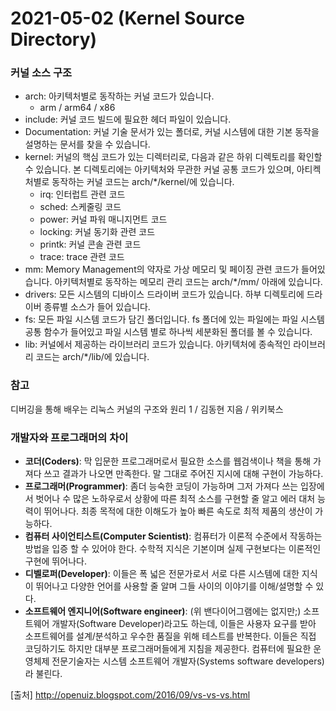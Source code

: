 # 2021-05-02 (Kernel Source Directory)

### 커널 소스 구조

- arch: 아키텍처별로 동작하는 커널 코드가 있습니다.
  - arm / arm64 / x86
- include: 커널 코드 빌드에 필요한 헤더 파일이 있습니다.
- Documentation: 커널 기술 문서가 있는 폴더로, 커널 시스템에 대한 기본 동작을 설명하는 문서를 찾을 수 있습니다.
- kernel: 커널의 핵심 코드가 있는 디렉터리로, 다음과 같은 하위 디렉토리를 확인할 수 있습니다. 본 디렉토리에는 아키텍처와 무관한 커널 공통 코드가 있으며, 아티켁처별로 동작하는 커널 코드는 arch/*/kernel/에 있습니다.
  - irq: 인터럽트 관련 코드
  - sched: 스케줄링 코드
  - power: 커널 파워 매니지먼트 코드
  - locking: 커널 동기화 관련 코드
  - printk: 커널 콘솔 관련 코드
  - trace: trace 관련 코드
- mm: Memory Management의 약자로 가상 메모리 및 페이징 관련 코드가 들어있습니다. 아키텍처별로 동작하는 메모리 관리 코드는 arch/*/mm/ 아래에 있습니다.
- drivers: 모든 시스템의 디바이스 드라이버 코드가 있습니다. 하부 디렉토리에 드라이버 종류별 소스가 들어 있습니다.
- fs: 모든 파일 시스템 코드가 담긴 폴더입니다. fs 폴더에 있는 파일에는 파일 시스템 공통 함수가 들어있고 파일 시스템 별로 하나씩 세분화된 폴더를 볼 수 있습니다.
- lib: 커널에서 제공하는 라이브러리 코드가 있습니다. 아키텍처에 종속적인 라이브러리 코드는 arch/*/lib/에 있습니다.



### 참고

디버깅을 통해 배우는 리눅스 커널의 구조와 원리 1 / 김동현 지음 / 위키북스



### 개발자와 프로그래머의 차이

- **코더(Coders)**: 막 입문한 프로그래머로서 필요한 소스를 웹검색이나 책을 통해 가져다 쓰고 결과가 나오면 만족한다. 말 그대로 주어진 지시에 대해 구현이 가능하다.
- **프로그래머(Programmer)**: 좀더 능숙한 코딩이 가능하며 그저 가져다 쓰는 입장에서 벗어나 수 많은 노하우로서 상황에 따른 최적 소스를 구현할 줄 알고 에러 대처 능력이 뛰어나다. 최종 목적에 대한 이해도가 높아 빠른 속도로 최적 제품의 생산이 가능하다.
- **컴퓨터 사이언티스트(Computer Scientist)**: 컴퓨터가 이론적 수준에서 작동하는 방법을 입증 할 수 있어야 한다. 수학적 지식은 기본이며 실제 구현보다는 이론적인 구현에 뛰어나다.
- **디벨로퍼(Developer)**: 이들은 폭 넓은 전문가로서 서로 다른 시스템에 대한 지식이 뛰어나고 다양한 언어를 사용할 줄 알며 그들 사이의 이야기를 이해/설명할 수 있다. 
- **소프트웨어 엔지니어(Software engineer)**: (위 밴다이어그램에는 없지만;) 소프트웨어 개발자(Software Developer)라고도 하는데, 이들은 사용자 요구를 받아 소프트웨어를 설계/분석하고 우수한 품질을 위해 테스트를 반복한다. 이들은 직접 코딩하기도 하지만 대부분 프로그래머들에게 지침을 제공한다. 컴퓨터에 필요한 운영체제 전문기술자는 시스템 소프트웨어 개발자(Systems software developers)라 불린다.

[출처] http://openuiz.blogspot.com/2016/09/vs-vs-vs.html